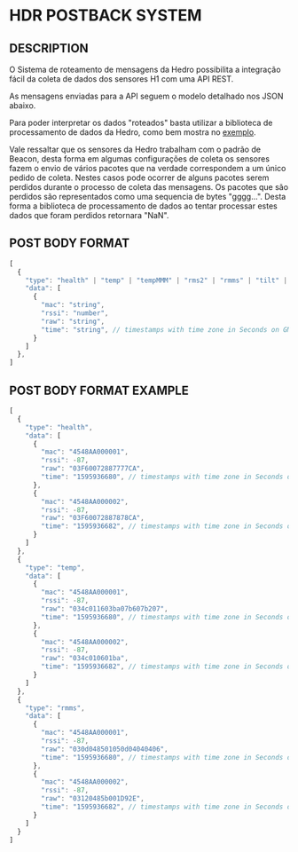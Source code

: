 # HDR POSTBACK SYSTEM

## DESCRIPTION

O Sistema de roteamento de mensagens da Hedro possibilita a integração fácil da coleta de dados dos sensores H1 com uma API REST.

As mensagens enviadas para a API seguem o modelo detalhado nos JSON abaixo.

Para poder interpretar os dados "roteados" basta utilizar a biblioteca de processamento de dados da Hedro, como bem mostra no <a href="https://github.com/hedrosistemas/hdr_process_data_js/blob/master/exemples/api_for_routing_system/src/postback.controller.js">exemplo</a>.

Vale ressaltar que os sensores da Hedro trabalham com o padrão de Beacon, desta forma em algumas configurações de coleta os sensores fazem o envio de vários pacotes que na verdade correspondem a um único pedido de coleta. Nestes casos pode ocorrer de alguns pacotes serem perdidos durante o processo de coleta das mensagens. Os pacotes que são perdidos são representados como uma sequencia de bytes "gggg...". Desta forma a biblioteca de processamento de dados ao tentar processar estes dados que foram perdidos retornara "NaN".

## POST BODY FORMAT

```javascript
[
  {
    "type": "health" | "temp" | "tempMMM" | "rms2" | "rmms" | "tilt" | "fft" | "accRaw",
    "data": [
      {
        "mac": "string",
        "rssi": "number",
        "raw": "string",
        "time": "string", // timestamps with time zone in Seconds on GMT 0
      }
    ]
  },
]
```

## POST BODY FORMAT EXAMPLE

```javascript
[
  {
    "type": "health",
    "data": [
      {
        "mac": "4548AA000001",
        "rssi": -87,
        "raw": "03F60072887777CA",
        "time": "1595936680", // timestamps with time zone in Seconds on GMT 0
      },
      {
        "mac": "4548AA000002",
        "rssi": -87,
        "raw": "03F60072887878CA",
        "time": "1595936682", // timestamps with time zone in Seconds on GMT 0
      }
    ]
  },
  {
    "type": "temp",
    "data": [
      {
        "mac": "4548AA000001",
        "rssi": -87,
        "raw": "034c011603ba07b607b207",
        "time": "1595936680", // timestamps with time zone in Seconds on GMT 0
      },
      {
        "mac": "4548AA000002",
        "rssi": -87,
        "raw": "034c010601ba",
        "time": "1595936682", // timestamps with time zone in Seconds on GMT 0
      }
    ]
  },
  {
    "type": "rmms",
    "data": [
      {
        "mac": "4548AA000001",
        "rssi": -87,
        "raw": "030d048501050d04040406",
        "time": "1595936680", // timestamps with time zone in Seconds on GMT 0
      },
      {
        "mac": "4548AA000002",
        "rssi": -87,
        "raw": "03120485b001D92E",
        "time": "1595936682", // timestamps with time zone in Seconds on GMT 0
      }
    ]
  }
]
```
